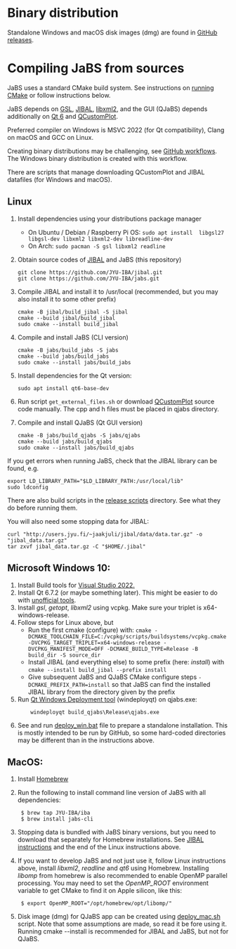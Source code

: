 # Binary distribution

Standalone Windows and macOS disk images (dmg) are found in [GitHub releases](https://github.com/JYU-IBA/jabs/releases).

# Compiling JaBS from sources

JaBS uses a standard CMake build system. See instructions on [running CMake](https://cmake.org/runningcmake/) or follow instructions below.

JaBS depends on [GSL](https://www.gnu.org/software/gsl/), [JIBAL](https://github.com/JYU-IBA/jibal), [libxml2](https://gitlab.gnome.org/GNOME/libxml2/-/wikis/home), and the GUI (QJaBS)
 depends additionally on [Qt 6](https://www.qt.io/) and [QCustomPlot](https://www.qcustomplot.com/).

Preferred compiler on Windows is MSVC 2022 (for Qt compatibility), Clang on macOS and GCC on Linux.

Creating binary distributions may be challenging, see [GitHub workflows](.github/workflows). The Windows binary distribution is created with this workflow.

There are scripts that manage downloading QCustomPlot and JIBAL datafiles (for Windows and macOS).
## Linux
1. Install dependencies using your distributions package manager
   - On Ubuntu / Debian / Raspberry Pi OS: `sudo apt install  libgsl27 libgsl-dev libxml2 libxml2-dev libreadline-dev`
   - On Arch: `sudo pacman -S gsl libxml2 readline`
2. Obtain source codes of [JIBAL](https://github.com/JYU-IBA/jibal/) and JaBS (this repository)
   ```shell
   git clone https://github.com/JYU-IBA/jibal.git
   git clone https://github.com/JYU-IBA/jabs.git
   ```
3. Compile JIBAL and install it to /usr/local (recommended, but you may also install it to some other prefix)
   ```shell
   cmake -B jibal/build_jibal -S jibal
   cmake --build jibal/build_jibal
   sudo cmake --install build_jibal
   ```

4. Compile and install JaBS (CLI version)
   ```shell
   cmake -B jabs/build_jabs -S jabs
   cmake --build jabs/build_jabs
   sudo cmake --install jabs/build_jabs
   ```
5. Install dependencies for the Qt version:
   ```shell
   sudo apt install qt6-base-dev
   ```
6. Run script `get_external_files.sh` or download [QCustomPlot](https://www.qcustomplot.com/index.php/download) source code manually. The cpp and h files must be placed in qjabs directory.

7. Compile and install QJaBS (Qt GUI version)
   ```shell
   cmake -B jabs/build_qjabs -S jabs/qjabs
   cmake --build jabs/build_qjabs
   sudo cmake --install jabs/build_qjabs
   ```

If you get errors when running JaBS, check that the JIBAL library can be found, e.g.
```shell
export LD_LIBRARY_PATH="$LD_LIBRARY_PATH:/usr/local/lib"
sudo ldconfig
```

There are also build scripts in the [release scripts](release_scripts/) directory. See what they do before running them.

You will also need some stopping data for JIBAL:
```shell
curl "http://users.jyu.fi/~jaakjuli/jibal/data/data.tar.gz" -o "jibal_data.tar.gz"
tar zxvf jibal_data.tar.gz -C "$HOME/.jibal"
```

## Microsoft Windows 10:

1. Install Build tools for [Visual Studio 2022.](https://visualstudio.microsoft.com/downloads/)
2. Install Qt 6.7.2 (or maybe something later). This might be easier to do with [unofficial tools](https://github.com/miurahr/aqtinstall/).
3. Install *gsl*, *getopt*, *libxml2* using vcpkg. Make sure your triplet is x64-windows-release.
4. Follow steps for Linux above, but
   - Run the first cmake (configure) with: `cmake -DCMAKE_TOOLCHAIN_FILE=C:/vcpkg/scripts/buildsystems/vcpkg.cmake -DVCPKG_TARGET_TRIPLET=x64-windows-release -DVCPKG_MANIFEST_MODE=OFF -DCMAKE_BUILD_TYPE=Release -B build_dir -S source_dir`
   - Install JIBAL (and everything else) to some prefix (here: *install*) with `cmake --install build_jibal --prefix install`
   - Give subsequent JaBS and QJaBS CMake configure steps `-DCMAKE_PREFIX_PATH=install` so that JaBS can find the installed JIBAL library from the directory given by the prefix
5. Run [Qt Windows Deployment tool](https://doc.qt.io/qt-6/windows-deployment.html) (windeployqt) on qjabs.exe:
   ```shell
       windeployqt build_qjabs\Release\qjabs.exe
   ```
6. See and run [deploy_win.bat](release_scripts/deploy_win.bat) file to prepare a standalone installation. This is mostly intended to be run by GitHub, so some hard-coded directories may be different than in the instructions above.

## MacOS:
1. Install [Homebrew](https://brew.sh/)
2. Run the following to install command line version of JaBS with all dependencies:
    
        $ brew tap JYU-IBA/iba
        $ brew install jabs-cli

3. Stopping data is bundled with JaBS binary versions, but you need to download that separately for Homebrew installations. See [JIBAL instructions](http://users.jyu.fi/~jaakjuli/jibal/) and the end of the Linux instructions above.
4. If you want to develop JaBS and not just use it, follow Linux instructions above, install *libxml2*, *readline* and *qt6* using Homebrew. Installing *libomp* from homebrew is also recommended to enable OpenMP parallel processing. You may need to set the *OpenMP_ROOT* environment variable to get CMake to find it on Apple silicon, like this:

        $ export OpenMP_ROOT="/opt/homebrew/opt/libomp/"

4. Disk image (dmg) for QJaBS app can be created using [deploy_mac.sh](release_scripts/deploy_mac.sh) script. Note that some assumptions are made, so read it be fore using it. Running cmake --install is recommended for JIBAL and JaBS, but not for QJaBS.
